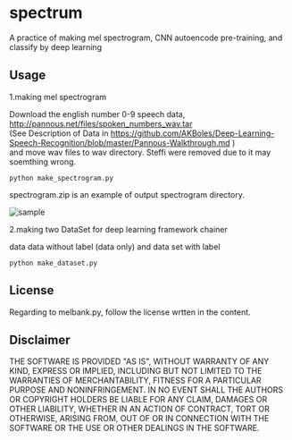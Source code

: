 # spectrum
A practice of making mel spectrogram, CNN autoencode pre-training, and classify by deep learning
## Usage
1.making mel spectrogram

Download the english number 0-9 speech data,  <http://pannous.net/files/spoken_numbers_wav.tar>  
(See Description of Data in <https://github.com/AKBoles/Deep-Learning-Speech-Recognition/blob/master/Pannous-Walkthrough.md> )  
and move wav files to wav directory. Steffi were removed due to it may soemthing wrong. 
```
python make_spectrogram.py
```
spectrogram.zip is an example of output spectrogram directory.  

![sample](https://user-images.githubusercontent.com/36104188/36091873-a86aed28-1028-11e8-8e60-0b8a2853c15e.png)

2.making two DataSet for deep learning framework chainer

data data without label (data only) and data set with label 
```
python make_dataset.py
```


## License
 Regarding to melbank.py, follow the license wrtten in the content.

## Disclaimer
THE SOFTWARE IS PROVIDED "AS IS", WITHOUT WARRANTY OF ANY KIND, EXPRESS OR IMPLIED, 
INCLUDING BUT NOT LIMITED TO THE WARRANTIES OF MERCHANTABILITY, FITNESS 
FOR A PARTICULAR PURPOSE AND NONINFRINGEMENT. IN NO EVENT SHALL 
THE AUTHORS OR COPYRIGHT HOLDERS BE LIABLE FOR ANY CLAIM, DAMAGES OR OTHER LIABILITY, 
WHETHER IN AN ACTION OF CONTRACT, TORT OR OTHERWISE, ARISING FROM, 
OUT OF OR IN CONNECTION WITH THE SOFTWARE OR THE USE OR OTHER DEALINGS IN THE SOFTWARE.
